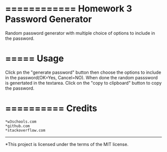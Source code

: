 ============
Homework 3 Password Generator
============

Random password generator with multiple choice of options to include in the password.


=====
Usage
=====

Click pn the "generate password" button then choose the options to include in the password(OK=Yes, Cancel=NO).
When done the random passsword is genertated in the textarea.
Click on the "copy to clipboard" button to copy the password.


==========
Credits
==========

	*w3schools.com
	*github.com 
	*stackoverflow.com


-----------------------------------------------------------------


*This project is licensed under the terms of the MIT license.


